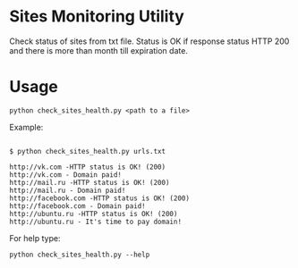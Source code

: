 # Sites Monitoring Utility

Check status of sites from txt file. Status is OK if response
status HTTP 200 and there is more than month till expiration date.

# Usage

`python check_sites_health.py <path to a file>`

Example:

```#!bash

$ python check_sites_health.py urls.txt

http://vk.com -HTTP status is OK! (200)
http://vk.com - Domain paid!
http://mail.ru -HTTP status is OK! (200)
http://mail.ru - Domain paid!
http://facebook.com -HTTP status is OK! (200)
http://facebook.com - Domain paid!
http://ubuntu.ru -HTTP status is OK! (200)
http://ubuntu.ru - It's time to pay domain!

```

For help type:

`python check_sites_health.py --help`
